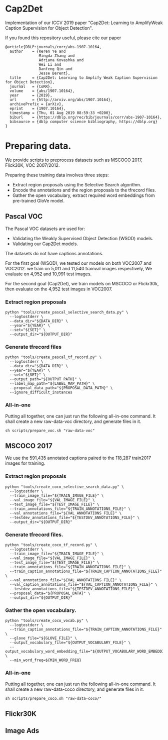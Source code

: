 # Cap2Det
Implementation of our ICCV 2019 paper "Cap2Det: Learning to AmplifyWeak Caption Supervision for Object Detection".

If you found this repository useful, please cite our paper

```
@article{DBLP:journals/corr/abs-1907-10164,
  author    = {Keren Ye and
               Mingda Zhang and
               Adriana Kovashka and
               Wei Li and
               Danfeng Qin and
               Jesse Berent},
  title     = {Cap2Det: Learning to Amplify Weak Caption Supervision for Object Detection},
  journal   = {CoRR},
  volume    = {abs/1907.10164},
  year      = {2019},
  url       = {http://arxiv.org/abs/1907.10164},
  archivePrefix = {arXiv},
  eprint    = {1907.10164},
  timestamp = {Thu, 01 Aug 2019 08:59:33 +0200},
  biburl    = {https://dblp.org/rec/bib/journals/corr/abs-1907-10164},
  bibsource = {dblp computer science bibliography, https://dblp.org}
}
```

# Preparing data.

We provide scripts to preprocess datasets such as MSCOCO 2017, Flick30K, VOC 2007/2012.

Preparing these training data involves three steps:

*  Extract region proposals using the Selective Search algorithm.
*  Encode the annotations and the region proposals to the tfrecord files.
*  Gather the open vocabulary, extract required word embeddings from pre-trained GloVe model.

## Pascal VOC

The Pascal VOC datasets are used for:

*  Validating the Weakly Supervised Object Detection (WSOD) models.
*  Validating our Cap2Det models.

The datasets do not have captions annotations.

For the first goal (WSOD), we tested our models on both VOC2007 and VOC2012.
we train on 5,011 and 11,540 trainval images respectively,
We evaluate on 4,952 and 10,991 test images.

For the second goal (Cap2Det),
we train models on MSCOCO or Flickr30k, then evaluate on the 4,952 test images in VOC2007.

### Extract region proposals

```
python "tools/create_pascal_selective_search_data.py" \
  --logtostderr \
  --data_dir="${DATA_DIR}" \
  --year="${YEAR}" \
  --set="${SET}" \
  --output_dir="${OUTPUT_DIR}"
```

### Generate tfrecord files

```
python "tools/create_pascal_tf_record.py" \
  --logtostderr \
  --data_dir="${DATA_DIR}" \
  --year="${YEAR}" \
  --set="${SET}" \
  --output_path="${OUTPUT_PATH}" \
  --label_map_path="${LABEL_MAP_PATH}" \
  --proposal_data_path="${PROPOSAL_DATA_PATH}" \
  --ignore_difficult_instances
```

### All-in-one

Putting all together, one can just run the following all-in-one command.
It shall create a new raw-data-voc directory, and generate files in it.

```
sh scripts/prepare_voc.sh "raw-data-voc"
```

## MSCOCO 2017

We use the 591,435 annotated captions paired to the 118,287 train2017 images for training.

### Extract region proposals

```
python "tools/create_coco_selective_search_data.py" \
  --logtostderr \
  --train_image_file="${TRAIN_IMAGE_FILE}" \
  --val_image_file="${VAL_IMAGE_FILE}" \
  --test_image_file="${TEST_IMAGE_FILE}" \
  --train_annotations_file="${TRAIN_ANNOTATIONS_FILE}" \
  --val_annotations_file="${VAL_ANNOTATIONS_FILE}" \
  --testdev_annotations_file="${TESTDEV_ANNOTATIONS_FILE}" \
  --output_dir="${OUTPUT_DIR}"
```

### Generate tfrecord files.

```
python "tools/create_coco_tf_record.py" \
  --logtostderr \
  --train_image_file="${TRAIN_IMAGE_FILE}" \
  --val_image_file="${VAL_IMAGE_FILE}" \
  --test_image_file="${TEST_IMAGE_FILE}" \
  --train_annotations_file="${TRAIN_ANNOTATIONS_FILE}" \
  --train_caption_annotations_file="${TRAIN_CAPTION_ANNOTATIONS_FILE}" \
  --val_annotations_file="${VAL_ANNOTATIONS_FILE}" \
  --val_caption_annotations_file="${VAL_CAPTION_ANNOTATIONS_FILE}" \
  --testdev_annotations_file="${TESTDEV_ANNOTATIONS_FILE}" \
  --proposal_data="${PROPOSAL_DATA}" \
  --output_dir="${OUTPUT_DIR}"
```

### Gather the open vocabulary.

```
python "tools/create_coco_vocab.py" \
  --logtostderr \
  --train_caption_annotations_file="${TRAIN_CAPTION_ANNOTATIONS_FILE}" \
  --glove_file="${GLOVE_FILE}" \
  --output_vocabulary_file="${OUTPUT_VOCABULARY_FILE}" \
  --output_vocabulary_word_embedding_file="${OUTPUT_VOCABULARY_WORD_EMBEDDING_FILE}" \
  --min_word_freq=${MIN_WORD_FREQ}
```

### All-in-one

Putting all together, one can just run the following all-in-one command.
It shall create a new raw-data-coco directory, and generate files in it.

```
sh scripts/prepare_coco.sh "raw-data-coco/"
```

## Flickr30K

## Image Ads
